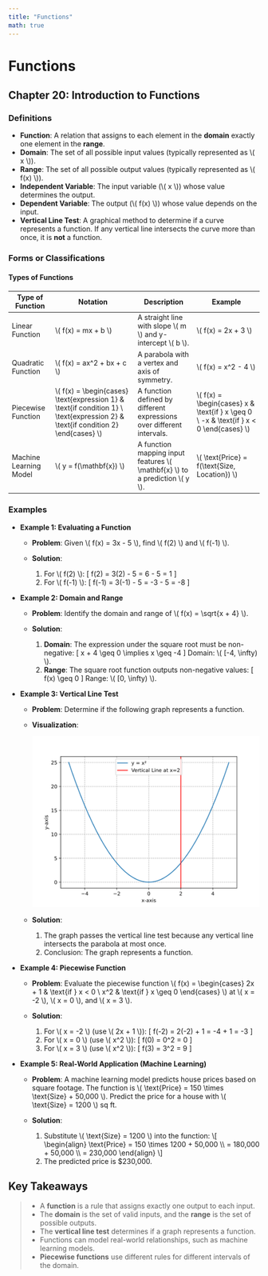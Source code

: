 ```yaml
---
title: "Functions"
math: true
---
```


# **Functions**

## Chapter 20: Introduction to Functions

### Definitions

-   **Function**: A relation that assigns to each element in the **domain** exactly one element in the **range**.
-   **Domain**: The set of all possible input values (typically represented as \\( x \\)).
-   **Range**: The set of all possible output values (typically represented as \\( f(x) \\)).
-   **Independent Variable**: The input variable (\\( x \\)) whose value determines the output.
-   **Dependent Variable**: The output (\\( f(x) \\)) whose value depends on the input.
-   **Vertical Line Test**: A graphical method to determine if a curve represents a function. If any vertical line intersects the curve more than once, it is **not** a function.

### Forms or Classifications

#### Types of Functions

| Type of Function       | Notation                                                                                                                            | Description                                                                     | Example                                                                                   |
| ---------------------- | ----------------------------------------------------------------------------------------------------------------------------------- | ------------------------------------------------------------------------------- | ----------------------------------------------------------------------------------------- |
| Linear Function        | \\( f(x) = mx + b \\)                                                                                                               | A straight line with slope \\( m \\) and y-intercept \\( b \\).                 | \\( f(x) = 2x + 3 \\)                                                                     |
| Quadratic Function     | \\( f(x) = ax^2 + bx + c \\)                                                                                                        | A parabola with a vertex and axis of symmetry.                                  | \\( f(x) = x^2 - 4 \\)                                                                    |
| Piecewise Function     | \\( f(x) = \begin{cases} \text{expression 1} & \text{if condition 1} \\ \text{expression 2} & \text{if condition 2} \end{cases} \\) | A function defined by different expressions over different intervals.           | \\( f(x) = \begin{cases} x & \text{if } x \geq 0 \\ -x & \text{if } x < 0 \end{cases} \\) |
| Machine Learning Model | \\( y = f(\mathbf{x}) \\)                                                                                                           | A function mapping input features \\( \mathbf{x} \\) to a prediction \\( y \\). | \\( \text{Price} = f(\text{Size, Location}) \\)                                           |

### Examples

-   **Example 1: Evaluating a Function**

    -   **Problem**: Given \\( f(x) = 3x - 5 \\), find \\( f(2) \\) and \\( f(-1) \\).

    -   **Solution**:

        1. For \\( f(2) \\):
           \[
           f(2) = 3(2) - 5 = 6 - 5 = 1
           \]
        2. For \\( f(-1) \\):
           \[
           f(-1) = 3(-1) - 5 = -3 - 5 = -8
           \]

-   **Example 2: Domain and Range**

    -   **Problem**: Identify the domain and range of \\( f(x) = \sqrt{x + 4} \\).

    -   **Solution**:

        1. **Domain**: The expression under the square root must be non-negative:
           \[
           x + 4 \geq 0 \implies x \geq -4
           \]
           Domain: \\( [-4, \infty) \\).
        2. **Range**: The square root function outputs non-negative values:
           \[
           f(x) \geq 0
           \]
           Range: \\( [0, \infty) \\).

-   **Example 3: Vertical Line Test**

    -   **Problem**: Determine if the following graph represents a function.

    -   **Visualization**:

        ![vertical_line_test](ex3_vertical_line_test.svg)

    -   **Solution**:

        1. The graph passes the vertical line test because any vertical line intersects the parabola at most once.
        2. Conclusion: The graph represents a function.

-   **Example 4: Piecewise Function**

    -   **Problem**: Evaluate the piecewise function \\( f(x) = \begin{cases} 2x + 1 & \text{if } x < 0 \\ x^2 & \text{if } x \geq 0 \end{cases} \\) at \\( x = -2 \\), \\( x = 0 \\), and \\( x = 3 \\).

    -   **Solution**:

        1. For \\( x = -2 \\) (use \\( 2x + 1 \\)):
           \[
           f(-2) = 2(-2) + 1 = -4 + 1 = -3
           \]
        2. For \\( x = 0 \\) (use \\( x^2 \\)):
           \[
           f(0) = 0^2 = 0
           \]
        3. For \\( x = 3 \\) (use \\( x^2 \\)):
           \[
           f(3) = 3^2 = 9
           \]

-   **Example 5: Real-World Application (Machine Learning)**

    -   **Problem**: A machine learning model predicts house prices based on square footage. The function is \\( \text{Price} = 150 \times \text{Size} + 50,000 \\). Predict the price for a house with \\( \text{Size} = 1200 \\) sq ft.

    -   **Solution**:

        1. Substitute \\( \text{Size} = 1200 \\) into the function:
           \\[
           \begin{align}
           \text{Price} = 150 \times 1200 + 50,000 \\\\
           = 180,000 + 50,000 \\\\
           = 230,000
           \end{align}
           \\]
        2. The predicted price is \$230,000.

## Key Takeaways

> -   A **function** is a rule that assigns exactly one output to each input.
> -   The **domain** is the set of valid inputs, and the **range** is the set of possible outputs.
> -   The **vertical line test** determines if a graph represents a function.
> -   Functions can model real-world relationships, such as machine learning models.
> -   **Piecewise functions** use different rules for different intervals of the domain.

